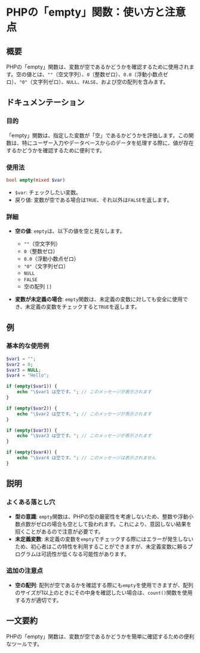 <!--
Meta Description: # PHPの「empty」関数：使い方と注意点 ## 概要 PHPの「empty」関数は、変数が空であるかどうかを確認するために使用されます。空の値とは、`""`（空文字列）、`0`（整数ゼロ）、`0.0`（浮動小数点ゼロ）、`"0"`（文字列ゼロ）、`NULL`、`FALSE`、および空の配列を含...
Meta Keywords: empty, 関数は, echo, は空です, phpの
-->

# PHPの「empty」関数：使い方と注意点

## 概要
PHPの「empty」関数は、変数が空であるかどうかを確認するために使用されます。空の値とは、`""`（空文字列）、`0`（整数ゼロ）、`0.0`（浮動小数点ゼロ）、`"0"`（文字列ゼロ）、`NULL`、`FALSE`、および空の配列を含みます。

## ドキュメンテーション
### 目的
「empty」関数は、指定した変数が「空」であるかどうかを評価します。この関数は、特にユーザー入力やデータベースからのデータを処理する際に、値が存在するかどうかを確認するために便利です。

### 使用法
```php
bool empty(mixed $var)
```
- `$var`: チェックしたい変数。
- 戻り値: 変数が空である場合は`TRUE`、それ以外は`FALSE`を返します。

### 詳細
- **空の値**: `empty`は、以下の値を空と見なします。
  - `""`（空文字列）
  - `0`（整数ゼロ）
  - `0.0`（浮動小数点ゼロ）
  - `"0"`（文字列ゼロ）
  - `NULL`
  - `FALSE`
  - 空の配列 `[]`

- **変数が未定義の場合**: `empty`関数は、未定義の変数に対しても安全に使用でき、未定義の変数をチェックすると`TRUE`を返します。

## 例
### 基本的な使用例
```php
$var1 = "";
$var2 = 0;
$var3 = NULL;
$var4 = "Hello";

if (empty($var1)) {
    echo "\$var1 は空です。"; // このメッセージが表示されます
}

if (empty($var2)) {
    echo "\$var2 は空です。"; // このメッセージが表示されます
}

if (empty($var3)) {
    echo "\$var3 は空です。"; // このメッセージが表示されます
}

if (empty($var4)) {
    echo "\$var4 は空です。"; // このメッセージは表示されません
}
```

## 説明
### よくある落とし穴
- **型の意識**: `empty`関数は、PHPの型の厳密性を考慮しないため、整数や浮動小数点数がゼロの場合も空として扱われます。これにより、意図しない結果を招くことがあるので注意が必要です。
- **未定義変数**: 未定義の変数を`empty`でチェックする際にはエラーが発生しないため、初心者はこの特性を利用することができますが、未定義変数に頼るプログラムは可読性が低くなる可能性があります。

### 追加の注意点
- **空の配列**: 配列が空であるかを確認する際にも`empty`を使用できますが、配列のサイズが1以上のときにその中身を確認したい場合は、`count()`関数を使用する方が適切です。

## 一文要約
PHPの「empty」関数は、変数が空であるかどうかを簡単に確認するための便利なツールです。